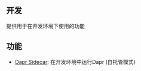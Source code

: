 ## 开发

提供用于在开发环境下使用的功能

## 功能

* [Dapr Sidecar](/framework/building-blocks/development/dapr-starter): 在开发环境中运行Dapr (自托管模式)